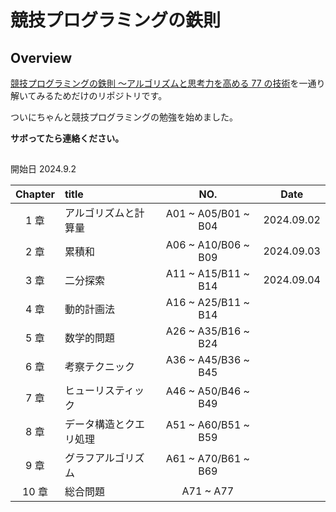 # 競技プログラミングの鉄則

## Overview

[競技プログラミングの鉄則 ～アルゴリズムと思考力を高める 77 の技術](https://book.mynavi.jp/ec/products/detail/id=131288)を一通り解いてみるためだけのリポジトリです。

ついにちゃんと競技プログラミングの勉強を始めました。

**サボってたら連絡ください。**

##

開始日 2024.9.2

| Chapter | title                  |         NO.         |    Date    |
| :-----: | :--------------------- | :-----------------: | :--------: |
|  1 章   | アルゴリズムと計算量   | A01 ~ A05/B01 ~ B04 | 2024.09.02 |
|  2 章   | 累積和                 | A06 ~ A10/B06 ~ B09 | 2024.09.03 |
|  3 章   | 二分探索               | A11 ~ A15/B11 ~ B14 | 2024.09.04 |
|  4 章   | 動的計画法             | A16 ~ A25/B11 ~ B14 |            |
|  5 章   | 数学的問題             | A26 ~ A35/B16 ~ B24 |            |
|  6 章   | 考察テクニック         | A36 ~ A45/B36 ~ B45 |            |
|  7 章   | ヒューリスティック     | A46 ~ A50/B46 ~ B49 |            |
|  8 章   | データ構造とクエリ処理 | A51 ~ A60/B51 ~ B59 |            |
|  9 章   | グラフアルゴリズム     | A61 ~ A70/B61 ~ B69 |            |
|  10 章  | 総合問題               |      A71 ~ A77      |            |
